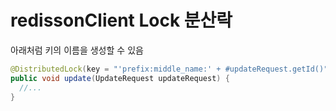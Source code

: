 # redissonClient Lock 분산락

아래처럼 키의 이름을 생성할 수 있음 
```java
@DistributedLock(key = "'prefix:middle_name:' + #updateRequest.getId()")
public void update(UpdateRequest updateRequest) {
  //...
}
```
